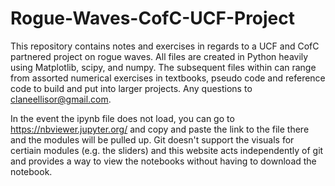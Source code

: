# Rogue-Waves-CofC-UCF-Project
This repository contains notes and exercises in regards to a UCF and CofC partnered project on rogue waves. All files are created in Python heavily using Matplotlib, scipy, and numpy. The subsequent files within can range from assorted numerical exercises in textbooks, pseudo code and reference code to build and put into larger projects. Any questions to claneellisor@gmail.com. 

In the event the ipynb file does not load, you can go to https://nbviewer.jupyter.org/ and copy and paste the link to the file there and the modules will be pulled up. Git doesn't support the visuals for certiain modules (e.g. the sliders) and this website acts independently of git and provides a way to view the notebooks without having to download the notebook.
